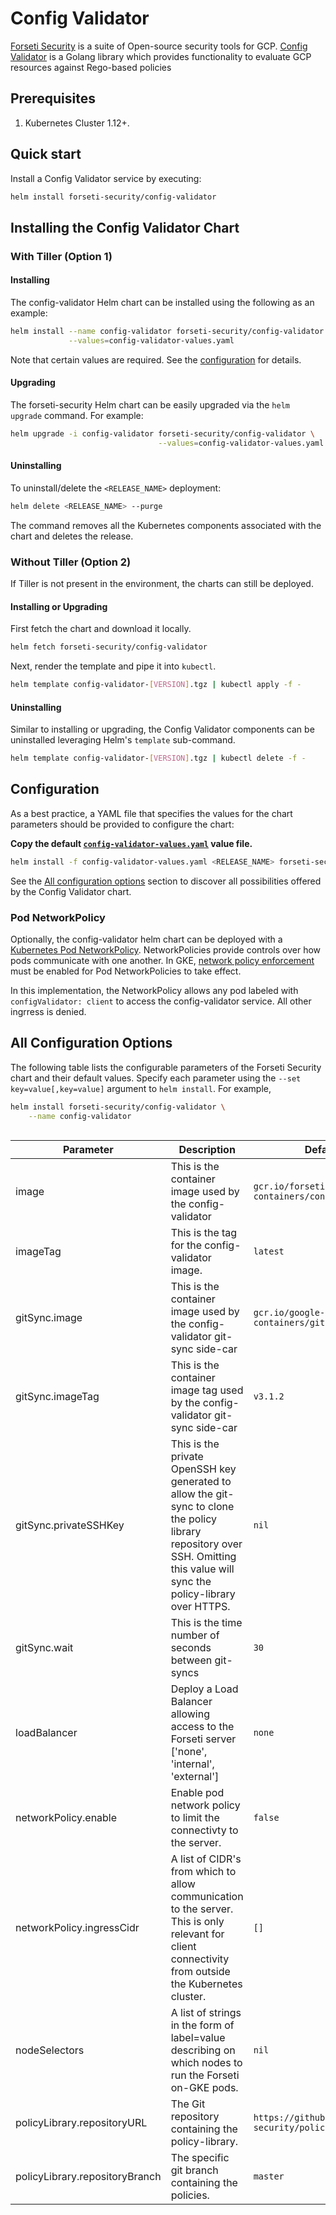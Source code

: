 # Config Validator

[Forseti Security](https://forsetisecurity.org/) is a suite of Open-source security tools for GCP.  [Config Validator](https://github.com/forseti-security/config-validator) is a Golang library which provides functionality to evaluate GCP resources against Rego-based policies

## Prerequisites

1. Kubernetes Cluster 1.12+.

## Quick start
Install a Config Validator service by executing:

```bash
helm install forseti-security/config-validator
```

## Installing the Config Validator Chart

### With Tiller (Option 1)

#### Installing
The config-validator Helm chart can be installed using the following as an example:
```bash
helm install --name config-validator forseti-security/config-validator \
             --values=config-validator-values.yaml
```
Note that certain values are required.  See the [configuration](#configuration) for details.


#### Upgrading

The forseti-security Helm chart can be easily upgraded via the ```helm upgrade``` command.  For example:
```bash
helm upgrade -i config-validator forseti-security/config-validator \
                                 --values=config-validator-values.yaml
```

#### Uninstalling

To uninstall/delete the `<RELEASE_NAME>` deployment:

```bash
helm delete <RELEASE_NAME> --purge
```

The command removes all the Kubernetes components associated with the chart and deletes the release.

### Without Tiller (Option 2)

If Tiller is not present in the environment, the charts can still be deployed.

#### Installing or Upgrading

First fetch the chart and download it locally.

```bash
helm fetch forseti-security/config-validator
```

Next, render the template and pipe it into `kubectl`. 

```bash
helm template config-validator-[VERSION].tgz | kubectl apply -f -
```

#### Uninstalling

Similar to installing or upgrading, the Config Validator components can be uninstalled leveraging Helm's `template` sub-command.

```bash
helm template config-validator-[VERSION].tgz | kubectl delete -f -
```

## Configuration

As a best practice, a YAML file that specifies the values for the chart parameters should be provided to configure the chart:

**Copy the default [`config-validator-values.yaml`](values.yaml) value file.**

```bash
helm install -f config-validator-values.yaml <RELEASE_NAME> forseti-security/config-validator
```

See the [All configuration options](#all-configuration-options) section to discover all possibilities offered by the Config Validator chart.

### Pod NetworkPolicy

Optionally, the config-validator helm chart can be deployed with a [Kubernetes Pod NetworkPolicy](https://kubernetes.io/docs/concepts/services-networking/network-policies/).  NetworkPolicies provide controls over how pods communicate with one another.  In GKE, [network policy enforcement](https://cloud.google.com/kubernetes-engine/docs/how-to/network-policy#using_network_policy_enforcement) must be enabled for Pod NetworkPolicies to take effect.

In this implementation, the NetworkPolicy allows any pod labeled with `configValidator: client` to access the config-validator service.  All other ingrress is denied.

## All Configuration Options

The following table lists the configurable parameters of the Forseti Security chart and their default values. Specify each parameter using the `--set key=value[,key=value]` argument to `helm install`. For example,

```bash
helm install forseti-security/config-validator \
    --name config-validator
    
```

| Parameter                                | Description                                    | Default|
| ----------------------------- | ------------------------------------ |------------------------------------------- |
| image          | This is the container image used by the config-validator  | `gcr.io/forseti-containers/config-validator` |
| imageTag       | This is the tag for the config-validator image.           | `latest` |
| gitSync.image  | This is the container image used by the config-validator git-sync side-car | `gcr.io/google-containers/git-sync` |
| gitSync.imageTag               | This is the container image tag used by the config-validator git-sync side-car | `v3.1.2` |
| gitSync.privateSSHKey          | This is the private OpenSSH key generated to allow the git-sync to clone the policy library repository over SSH. Omitting this value will sync the policy-library over HTTPS. | `nil` |
| gitSync.wait                   | This is the time number of seconds between git-syncs      | `30` |
| loadBalancer                  | Deploy a Load Balancer allowing access to the Forseti server ['none', 'internal', 'external'] | `none` |
| networkPolicy.enable           | Enable pod network policy to limit the connectivty to the server. | `false` |
| networkPolicy.ingressCidr      | A list of CIDR's from which to allow communication to the server.  This is only relevant for client connectivity from outside the Kubernetes cluster. | `[]` |
| nodeSelectors                 | A list of strings in the form of label=value describing on which nodes to run the Forseti on-GKE pods. | `nil` |
| policyLibrary.repositoryURL    | The Git repository containing the policy-library. | `https://github.com/forseti-security/policy-library` |
| policyLibrary.repositoryBranch | The specific git branch containing the policies. | `master` |